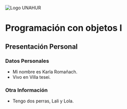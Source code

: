 ![Logo UNAHUR](./UNAHUR.png)

# Programación con objetos I
## Presentación Personal

### Datos Personales
- Mi nombre es Karla Romañach.
- Vivo en Villa tesei.


### Otra Información
- Tengo dos perras, Lali y Lola.
